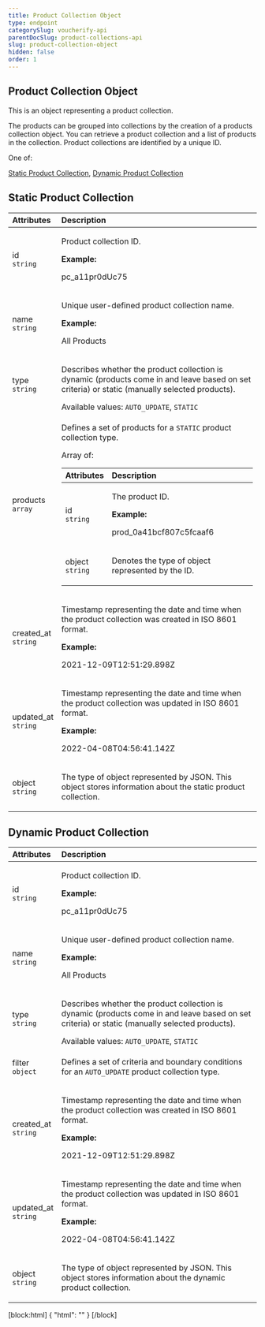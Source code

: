 ```yaml
---
title: Product Collection Object
type: endpoint
categorySlug: voucherify-api
parentDocSlug: product-collections-api
slug: product-collection-object
hidden: false
order: 1
---
```


## Product Collection Object
<p>This is an object representing a product collection.</p><p>The products can be grouped into collections by the creation of a products collection object. You can retrieve a product collection and a list of products in the collection. Product collections are identified by a unique ID.</p>

One of:

[Static Product Collection](#static-product-collection), [Dynamic Product Collection](#dynamic-product-collection)

## Static Product Collection
| Attributes |  Description |
|:-----|:--------|
| id</br>`string` | <p>Product collection ID.</p> **Example:** <p>pc_a11pr0dUc75</p> |
| name</br>`string` | <p>Unique user-defined product collection name.</p> **Example:** <p>All Products</p> |
| type</br>`string` | <p>Describes whether the product collection is dynamic (products come in and leave based on set criteria) or static (manually selected products).</p> Available values: `AUTO_UPDATE`, `STATIC` |
| products</br>`array` | <p>Defines a set of products for a <code>STATIC</code> product collection type.</p> Array of: <table><thead><tr><th style="text-align:left">Attributes</th><th style="text-align:left">Description</th></tr></thead><tbody><tr><td style="text-align:left">id</br><code>string</code></td><td style="text-align:left"><p>The product ID.</p> <strong>Example:</strong> <p>prod_0a41bcf807c5fcaaf6</p></td></tr><tr><td style="text-align:left">object</br><code>string</code></td><td style="text-align:left"><p>Denotes the type of object represented by the ID.</p></td></tr></tbody></table> |
| created_at</br>`string` | <p>Timestamp representing the date and time when the product collection was created in ISO 8601 format.</p> **Example:** <p>2021-12-09T12:51:29.898Z</p> |
| updated_at</br>`string` | <p>Timestamp representing the date and time when the product collection was updated in ISO 8601 format.</p> **Example:** <p>2022-04-08T04:56:41.142Z</p> |
| object</br>`string` | <p>The type of object represented by JSON. This object stores information about the static product collection.</p> |

## Dynamic Product Collection
| Attributes |  Description |
|:-----|:--------|
| id</br>`string` | <p>Product collection ID.</p> **Example:** <p>pc_a11pr0dUc75</p> |
| name</br>`string` | <p>Unique user-defined product collection name.</p> **Example:** <p>All Products</p> |
| type</br>`string` | <p>Describes whether the product collection is dynamic (products come in and leave based on set criteria) or static (manually selected products).</p> Available values: `AUTO_UPDATE`, `STATIC` |
| filter</br>`object` | <p>Defines a set of criteria and boundary conditions for an <code>AUTO_UPDATE</code> product collection type.</p> |
| created_at</br>`string` | <p>Timestamp representing the date and time when the product collection was created in ISO 8601 format.</p> **Example:** <p>2021-12-09T12:51:29.898Z</p> |
| updated_at</br>`string` | <p>Timestamp representing the date and time when the product collection was updated in ISO 8601 format.</p> **Example:** <p>2022-04-08T04:56:41.142Z</p> |
| object</br>`string` | <p>The type of object represented by JSON. This object stores information about the dynamic product collection.</p> |

[block:html]
{
  "html": "<style>\n[title=\"Toggle library\"] { \n  display: none; }\n.LanguagePicker-divider { \n  display: none; }\n.Playground-section3VTXuaYZivJK > .APISectionHeader3LN_-QIR0m7x {\n  display: none; }\n.LanguagePicker-languages1qVVo_v6AlP9 {\n  display: none; }\n.headline-container-article-info2GaOf2jMpV0r {\n  display: none; }\n.APISectionHeader3LN_-QIR0m7x {\n  display: none; }\n.APIResponseSchemaPicker-label3XMQ9E-slNcS {\n  display: none; }\n.PlaygroundC7DInM9NFvBg {\n  display: none; }\n.Modal-Header3VPrQs3MUWWd {\n  display: none; }\n.rm-ReferenceMain .rm-Article {\n  max-width: 2000px; }\n</style>"
}
[/block]
